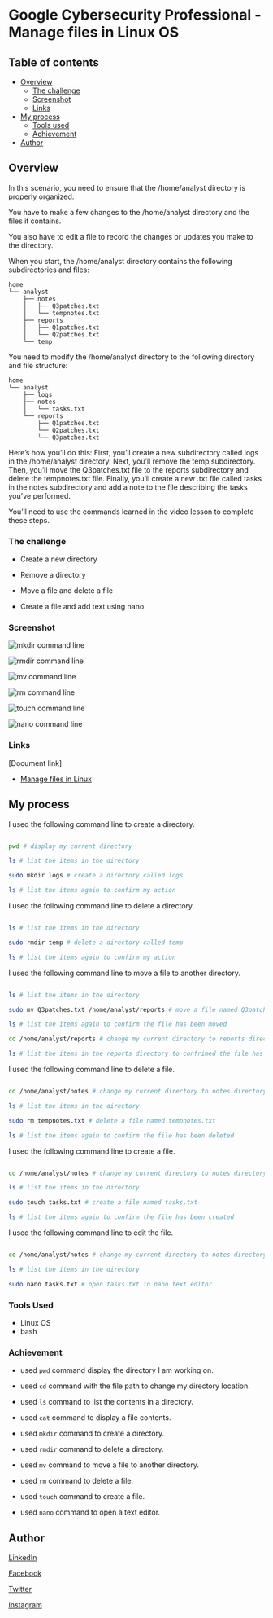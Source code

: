 # Google Cybersecurity Professional - Manage files in Linux OS

## Table of contents

- [Overview](#overview)
  - [The challenge](#the-challenge)
  - [Screenshot](#screenshot)
  - [Links](#links)
- [My process](#my-process)
  - [Tools used](#tools-used)
  - [Achievement](#achievement)
- [Author](#author)

## Overview

In this scenario, you need to ensure that the /home/analyst directory is properly organized.

You have to make a few changes to the /home/analyst directory and the files it contains.

You also have to edit a file to record the changes or updates you make to the directory.

When you start, the /home/analyst directory contains the following subdirectories and files:

    home
    └── analyst
        ├── notes
        │   ├── Q3patches.txt
        │   └── tempnotes.txt
        ├── reports
        │   ├── Q1patches.txt
        │   └── Q2patches.txt
        └── temp

You need to modify the /home/analyst directory to the following directory and file structure:

    home
    └── analyst
        ├── logs
        ├── notes
        │   └── tasks.txt
        └── reports
            ├── Q1patches.txt
            └── Q2patches.txt
            └── Q3patches.txt

Here’s how you’ll do this: First, you’ll create a new subdirectory called logs in the /home/analyst directory. Next, you’ll remove the temp subdirectory. Then, you’ll move the Q3patches.txt file to the reports subdirectory and delete the tempnotes.txt file. Finally, you’ll create a new .txt file called tasks in the notes subdirectory and add a note to the file describing the tasks you've performed.

You’ll need to use the commands learned in the video lesson to complete these steps.

### The challenge

- Create a new directory

- Remove a directory

- Move a file and delete a file

- Create a file and add text using nano

### Screenshot

![mkdir command line](../Image/Manage%20files/mkdir.png)

![rmdir command line](../Image/Manage%20files/rmdir.png)

![mv command line](../Image/Manage%20files/mv.png)

![rm command line](../Image/Manage%20files/rm.png)

![touch command line](../Image/Manage%20files/touch.png)

![nano command line](../Image/Manage%20files/nano.png)

### Links

[Document link]

- [Manage files in Linux](https://docs.google.com/document/d/1m6VMXOVFDKZXI28ILJ_JOekLq1hPPyAMqsZ4Y38y14Q/edit?usp=drive_link)

## My process

I used the following command line to create a directory.

```bash

pwd # display my current directory

ls # list the items in the directory

sudo mkdir logs # create a directory called logs

ls # list the items again to confirm my action

```

I used the following command line to delete a directory.

```bash

ls # list the items in the directory

sudo rmdir temp # delete a directory called temp

ls # list the items again to confirm my action

```

I used the following command line to move a file to another directory.

```bash

ls # list the items in the directory

sudo mv Q3patches.txt /home/analyst/reports # move a file named Q3patches.txt to reports directory

ls # list the items again to confirm the file has been moved

cd /home/analyst/reports # change my current directory to reports directory

ls # list the items in the reports directory to confrimed the file has been moved here

```

I used the following command line to delete a file.

```bash

cd /home/analyst/notes # change my current directory to notes directory

ls # list the items in the directory

sudo rm tempnotes.txt # delete a file named tempnotes.txt

ls # list the items again to confirm the file has been deleted

```

I used the following command line to create a file.

```bash

cd /home/analyst/notes # change my current directory to notes directory

ls # list the items in the directory

sudo touch tasks.txt # create a file named tasks.txt

ls # list the items again to confirm the file has been created

```

I used the following command line to edit the file.

```bash

cd /home/analyst/notes # change my current directory to notes directory

ls # list the items in the directory

sudo nano tasks.txt # open tasks.txt in nano text editor

```

### Tools Used

- Linux OS
- bash

### Achievement

- used ``` pwd ``` command  display the directory I am working on.

- used ``` cd ``` command with the file path to change my directory location.

- used ``` ls ``` command to list the contents in a directory.

- used ``` cat ``` command to display a file contents.

- used ``` mkdir ``` command to create a directory.

- used ``` rmdir ``` command to delete a directory.

- used ``` mv ``` command to move a file to another directory.

- used ``` rm ``` command to delete a file.

- used ``` touch ``` command to create a file.

- used ``` nano ``` command to open a text editor.

## Author

[LinkedIn](www.linkedin.com/in/olagoke-holo)

[Facebook](https://web.facebook.com/olagoke.holo.3/)

[Twitter](https://twitter.com/olarragoken)

[Instagram](https://www.instagram.com/holoolagoke/)
